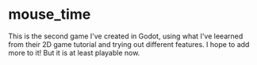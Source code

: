 # mouse_time
This is the second game I've created in Godot, using what I've leearned from their 2D game tutorial and trying out different features. I hope to add more to it! But it is at least playable now.
